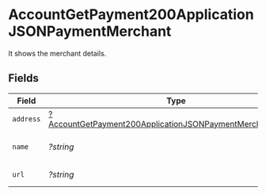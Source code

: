 # AccountGetPayment200ApplicationJSONPaymentMerchant

It shows the merchant details.


## Fields

| Field                                                                                                                                              | Type                                                                                                                                               | Required                                                                                                                                           | Description                                                                                                                                        | Example                                                                                                                                            |
| -------------------------------------------------------------------------------------------------------------------------------------------------- | -------------------------------------------------------------------------------------------------------------------------------------------------- | -------------------------------------------------------------------------------------------------------------------------------------------------- | -------------------------------------------------------------------------------------------------------------------------------------------------- | -------------------------------------------------------------------------------------------------------------------------------------------------- |
| `address`                                                                                                                                          | [?AccountGetPayment200ApplicationJSONPaymentMerchantAddress](../../models/operations/AccountGetPayment200ApplicationJSONPaymentMerchantAddress.md) | :heavy_minus_sign:                                                                                                                                 | Merchant address.                                                                                                                                  |                                                                                                                                                    |
| `name`                                                                                                                                             | *?string*                                                                                                                                          | :heavy_minus_sign:                                                                                                                                 | Name of the merchant.                                                                                                                              | John Doe                                                                                                                                           |
| `url`                                                                                                                                              | *?string*                                                                                                                                          | :heavy_minus_sign:                                                                                                                                 | URL of the merchant.                                                                                                                               | https://acmecorp.com                                                                                                                               |